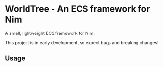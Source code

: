 # WorldTree - An ECS framework for Nim

A small, lightweight ECS framework for Nim. 

This project is in early development, so expect bugs and breaking changes!

## Usage




